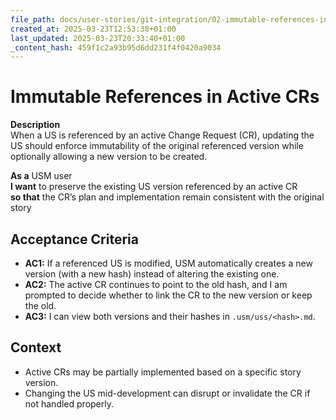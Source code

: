 ```yaml
---
file_path: docs/user-stories/git-integration/02-immutable-references-in-active-crs.md
created_at: 2025-03-23T12:53:38+01:00
last_updated: 2025-03-23T20:33:40+01:00
_content_hash: 459f1c2a93b95d6dd231f4f0420a9034
---
```


# Immutable References in Active CRs
**Description**  
When a US is referenced by an active Change Request (CR), updating the US should enforce immutability of the original referenced version while optionally allowing a new version to be created.

**As a** USM user  
**I want** to preserve the existing US version referenced by an active CR  
**so that** the CR’s plan and implementation remain consistent with the original story

## Acceptance Criteria
- **AC1:** If a referenced US is modified, USM automatically creates a new version (with a new hash) instead of altering the existing one.
- **AC2:** The active CR continues to point to the old hash, and I am prompted to decide whether to link the CR to the new version or keep the old.
- **AC3:** I can view both versions and their hashes in `.usm/uss/<hash>.md`.

## Context
- Active CRs may be partially implemented based on a specific story version.
- Changing the US mid-development can disrupt or invalidate the CR if not handled properly.
